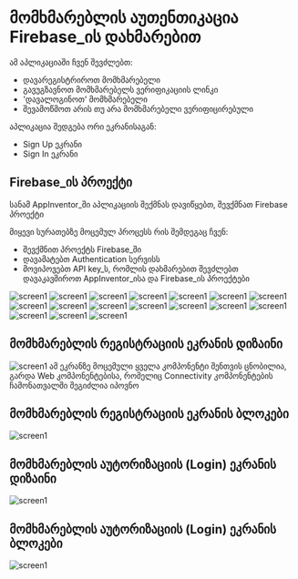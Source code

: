 # მომხმარებლის აუთენთიკაცია Firebase_ის დახმარებით

ამ აპლიკაციაში ჩვენ შევძლებთ:
 - დავარეგისტრიროთ მომხმარებელი
 - გავუგზავნოთ მომხმარებელს ვერიფიკაციის ლინკი
 - 'დავალოგინოთ' მომხმარებელი
 - შევამოწმოთ არის თუ არა მომხმარებელი ვერიფიცირებული

აპლიკაცია შედგება ორი ეკრანისაგან:
 - Sign Up ეკრანი 
 - Sign In ეკრანი

## Firebase_ის პროექტი

სანამ AppInventor_ში აპლიკაციის შექმნას დავიწყებთ, შევქმნათ Firebase პროექტი

მიყევი სურათებზე მოცემულ პროცესს რის შემდეგაც ჩვენ:
 - შევქმნით პროექტს Firebase_ში
 - დავამატებთ Authentication სერვისს
 - მოვიპოვებთ API key_ს, რომლის დახმარებით შევძლებთ დავაკავშიროთ AppInventor_ისა და Firebase_ის პროექტები

![screen1](images/firebase1.png)
![screen1](images/firebase2.png)
![screen1](images/firebase3.png)
![screen1](images/firebase4.png)
![screen1](images/firebase5.png)
![screen1](images/firebase6.png)
![screen1](images/firebase7.png)
![screen1](images/firebase8.png)
![screen1](images/firebase9.png)
![screen1](images/firebase10.png)
![screen1](images/firebase11.png)
![screen1](images/firebase12.png)
![screen1](images/firebase13.png)
![screen1](images/firebase14.png)
![screen1](images/firebase15.png)
![screen1](images/firebase16.png)
![screen1](images/firebase17.png)


## მომხმარებლის რეგისტრაციის ეკრანის დიზაინი
![screen1](images/screen1design.png)
ამ ეკრანზე მოცემული ყველა კომპონენტი შენთვის ცნობილია, გარდა Web კომპონენტებისა, რომელიც Connectivity კომპონენტების ჩამონათვალში შეგიძლია იპოვნო

## მომხმარებლის რეგისტრაციის ეკრანის ბლოკები
![screen1](images/screen1blocks.png)

## მომხმარებლის აუტორიზაციის (Login) ეკრანის დიზაინი
![screen1](images/screen2design.png)

## მომხმარებლის აუტორიზაციის (Login) ეკრანის ბლოკები
![screen1](images/screen2blocks.png)





